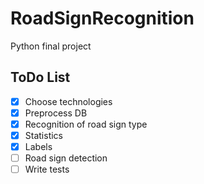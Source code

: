 # RoadSignRecognition
Python final project
## ToDo List
- [x] Choose technologies
- [x] Preprocess DB
- [x] Recognition of road sign type
- [x] Statistics
- [x] Labels
- [ ] Road sign detection
- [ ] Write tests
